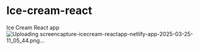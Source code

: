 # Ice-cream-react
Ice Cream React app
![Uploading screencapture-icecream-reactapp-netlify-app-2025-03-25-11_05_44.png…]()
